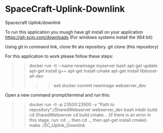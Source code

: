 # SpaceCraft-Uplink-Downlink
Spacecraft Uplink/downlink 

To run this application you musgh have git install on your application 
https://git-scm.com/downloads
(For windows systems install the X64 bit)

Using git in command link, clone thi ats repository.
git clone (this repository)

For this application to work please follow these steps:
>>docker run -ti --name newimage myserver bash
>>apt-get update
>>apt-get install g++
>>apt-get install cmake
>>apt-get install libboost-all-dev
>>>>exit
>>docker commit newimage webserver_dev

Open a new  command prompt/terminal and run this:
>>docker run -ti -p 23500:23500 -v "Path to repository":/SharedWebserver webserver_dev bash
>>mkdir build
>>cd SharedWebserver
>>cd build
>>cmake .. (if there is an error in this stage, run: cd .., then cd .., then apt-get install cmake)
>>make
>>./SC_Uplink_Downlink
